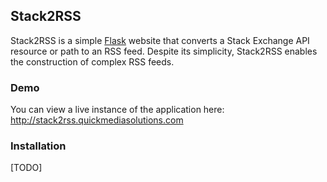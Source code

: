 ## Stack2RSS

Stack2RSS is a simple [Flask](http://flask.pocoo.org/) website that converts a
Stack Exchange API resource or path to an RSS feed. Despite its simplicity,
Stack2RSS enables the construction of complex RSS feeds.

### Demo

You can view a live instance of the application here:  
http://stack2rss.quickmediasolutions.com

### Installation

[TODO]
